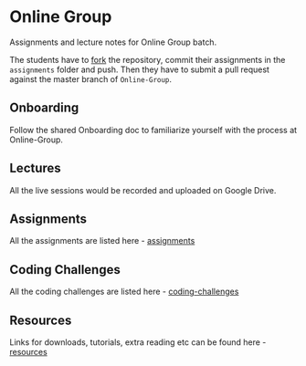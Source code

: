 # Online Group
Assignments and lecture notes for Online Group batch.

The students have to [fork](https://help.github.com/en/articles/fork-a-repo) the repository, commit their assignments in the `assignments` folder and push. Then they have to submit a pull request against the master branch of `Online-Group`.

## Onboarding

Follow the shared Onboarding doc to familiarize yourself with the process at Online-Group.

## Lectures

All the live sessions would be recorded and uploaded on Google Drive.

## Assignments

All the assignments are listed here - [assignments](assignments)

## Coding Challenges

All the coding challenges are listed here - [coding-challenges](coding-challenges)

## Resources

Links for downloads, tutorials, extra reading etc can be found here - [resources](resources)
